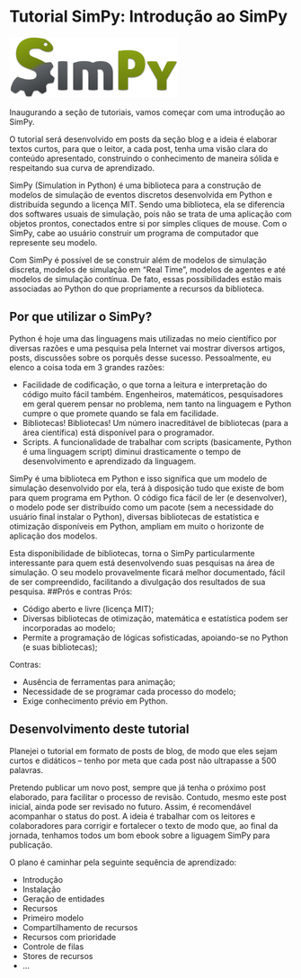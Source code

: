 # Tutorial SimPy: Introdução ao SimPy 
![SimPy logo](SimPy_Logo300.png)

Inaugurando a seção de tutoriais, vamos começar com uma introdução ao SimPy.

O tutorial será desenvolvido em posts da seção blog e a ideia é elaborar textos curtos, para que o leitor, a cada post, tenha uma visão clara do conteúdo apresentado, construindo o conhecimento de maneira sólida e respeitando sua curva de aprendizado.

<!---
este parágrafo vale para todos os módulos do tutorial, deveria vir no README...
--->

SimPy (Simulation in Python) é uma biblioteca para a construção de modelos de simulação de eventos discretos desenvolvida em Python e distribuída segundo a licença MIT.  Sendo uma biblioteca, ela se diferencia dos softwares usuais de simulação, pois não se trata de uma aplicação com objetos prontos, conectados entre si por simples cliques de mouse. Com o SimPy, cabe ao usuário construir um programa de computador que represente seu modelo.

<!---
1. o modelo de simulação é feito editando-se diretamente um código em Python (seria o equivalente ao SIMAN, linguagem por trás do Arena)
2. a biblioteca SimPy disponibiliza funções que facilitam o desenvolvimento dos modelos
3. não há um ambiente visual para desenvolvimento dos modelos como nos softwares comerciais (talvez haja, mas o mais comum é trabalhar diretamente com a linguuagem, não com ambientes de desenvolvimento)
4. é uma linguagem gratuita
5. acho que seria legal colocar um exemplo de código apenas para mostrar a cara de um modelo em simpy.
6. o Python é uma linguagem orientada a objetos
--->

Com SimPy é possível de se construir além de modelos de simulação discreta, modelos de simulação em “Real Time”, modelos de agentes e até modelos de simulação contínua. De fato, essas possibilidades estão mais associadas ao Python do que propriamente a recursos da biblioteca.
## Por que utilizar o SimPy?

Python é hoje uma das linguagens mais utilizadas no meio científico por diversas razões e uma pesquisa pela Internet vai mostrar diversos artigos, posts, discussões sobre os porquês desse sucesso. Pessoalmente, eu elenco a coisa toda em 3 grandes razões:

   - Facilidade de codificação, o que torna a leitura e interpretação do código muito fácil também. Engenheiros, matemáticos, pesquisadores em geral querem pensar no problema, nem tanto na linguagem e Python cumpre o que promete quando se fala em facilidade.
   - Bibliotecas! Bibliotecas! Um número inacreditável de bibliotecas (para a área científica) está disponível para o programador.
   - Scripts. A funcionalidade de trabalhar com scripts (basicamente, Python é uma linguagem script) diminui drasticamente o tempo de desenvolvimento e aprendizado da linguagem.

<!---
gratuidade (software comerciais $$$)
flexibilidade (software comerciais: engessado pelos módulos)
--->

SimPy é uma biblioteca em Python e isso significa que um modelo de simulação desenvolvido por ela, terá à disposição tudo que existe de bom para quem programa em Python. O código fica fácil de ler (e desenvolver), o modelo pode ser distribuído como um pacote (sem a necessidade do usuário final instalar o Python), diversas bibliotecas de estatística e otimização disponíveis em Python, ampliam em muito o horizonte de aplicação dos modelos.

Esta disponibilidade de bibliotecas, torna o SimPy particularmente interessante para quem está desenvolvendo suas pesquisas na área de simulação. O seu modelo provavelmente ficará melhor documentado, fácil de ser compreendido, facilitando a divulgação dos resultados de sua pesquisa.
##Prós e contras
Prós:

- Código aberto e livre (licença MIT);
- Diversas bibliotecas de otimização, matemática e estatística podem ser incorporadas ao modelo;
- Permite a programação de lógicas sofisticadas, apoiando-se no Python (e suas bibliotecas);

Contras:

- Ausência de ferramentas para animação;
- Necessidade de se programar cada processo do modelo;
- Exige conhecimento prévio em Python.

## Desenvolvimento deste tutorial
Planejei o tutorial em formato de posts de blog, de modo que eles sejam curtos e didáticos – tenho por meta que cada post não ultrapasse a 500 palavras.

Pretendo publicar um novo post, sempre que já tenha o próximo post elaborado, para facilitar o processo de revisão. Contudo, mesmo este post inicial, ainda pode ser revisado no futuro. Assim, é recomendável acompanhar o status do post. A ideia é trabalhar com os leitores e colaboradores para corrigir e fortalecer o texto de modo que, ao final da jornada, tenhamos todos um bom ebook sobre a liguagem SimPy para publicação.

O plano é caminhar pela seguinte sequência de aprendizado:

- Introdução
- Instalação
- Geração de entidades
- Recursos
- Primeiro modelo
- Compartilhamento de recursos
- Recursos com prioridade
- Controle de filas
- Stores de recursos
- ...

 

